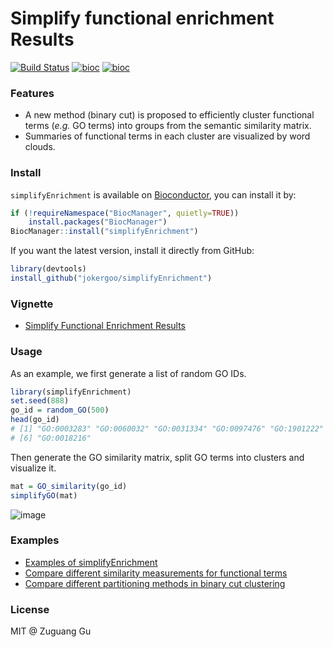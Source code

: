 # Simplify functional enrichment Results

[![Build Status](https://travis-ci.org/jokergoo/simplifyEnrichment.svg)](https://travis-ci.org/jokergoo/simplifyEnrichment)
[![bioc](http://www.bioconductor.org/shields/downloads/devel/simplifyEnrichment.svg)](https://bioconductor.org/packages/stats/bioc/simplifyEnrichment/) 
[![bioc](http://www.bioconductor.org/shields/years-in-bioc/simplifyEnrichment.svg)](http://bioconductor.org/packages/devel/bioc/html/simplifyEnrichment.html)

### Features

- A new method (binary cut) is proposed to efficiently cluster functional terms (_e.g._ GO terms) into groups from the semantic similarity matrix.
- Summaries of functional terms in each cluster are visualized by word clouds.


### Install

`simplifyEnrichment` is available on [Bioconductor](http://www.bioconductor.org/packages/devel/bioc/html/simplifyEnrichment.html), you can install it by:

```r
if (!requireNamespace("BiocManager", quietly=TRUE))
    install.packages("BiocManager")
BiocManager::install("simplifyEnrichment")
```

If you want the latest version, install it directly from GitHub:

```r
library(devtools)
install_github("jokergoo/simplifyEnrichment")
```

### Vignette

- [Simplify Functional Enrichment Results](https://jokergoo.github.io/simplifyEnrichment/articles/simplifyEnrichment.html)

### Usage

As an example, we first generate a list of random GO IDs.

```r
library(simplifyEnrichment)
set.seed(888)
go_id = random_GO(500)
head(go_id)
# [1] "GO:0003283" "GO:0060032" "GO:0031334" "GO:0097476" "GO:1901222"
# [6] "GO:0018216"
```

Then generate the GO similarity matrix, split GO terms into clusters and visualize it.

```r
mat = GO_similarity(go_id)
simplifyGO(mat)
```

![image](https://user-images.githubusercontent.com/449218/89673686-133c8600-d8e7-11ea-89fe-5221cb64d819.png)

### Examples

- [Examples of simplifyEnrichment](https://simplifyenrichment.github.io/examples/)
- [Compare different similarity measurements for functional terms](https://simplifyenrichment.github.io/compare_similarity/)
- [Compare different partitioning methods in binary cut clustering](https://simplifyenrichment.github.io/test_partition_methods/)

### License

MIT @ Zuguang Gu
